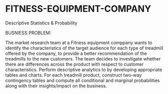 # FITNESS-EQUIPMENT-COMPANY
 Descriptive Statistics &amp; Probability
 
BUSNIESS PROBLEM:
 
The market research team at a Fitness equipment comppany wants to identify the characteristics of the target audience for each type of treadmill offered by the company,
to provide a better recommendation of the treadmills to the new customers. The team decides to investigate whether there are differences across the product with respect
to customer characteristics. Perform descriptive analytics to  by developing appropriate tables and charts. For each  treadmill product, construct two-way contingency 
tables and compute all conditional and marginal probabilities along with their insights/impact on the business.
